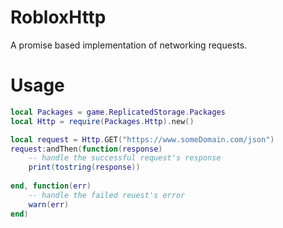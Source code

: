# RobloxHttp
A promise based implementation of networking requests.

# Usage
```lua
local Packages = game.ReplicatedStorage.Packages
local Http = require(Packages.Http).new()

local request = Http.GET("https://www.someDomain.com/json")
request:andThen(function(response)
	-- handle the successful request's response
	print(tostring(response))
	
end, function(err)
	-- handle the failed reuest's error
	warn(err)
end)
```
